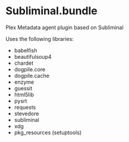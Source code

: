 Subliminal.bundle
=================

Plex Metadata agent plugin based on Subliminal 

Uses the following libraries:
- babelfish
- beautifulsoup4
- chardet
- dogpile.core
- dogpile.cache
- enzyme
- guessit
- html5lib
- pysrt
- requests
- stevedore
- subliminal
- xdg
- pkg_resources (setuptools)
